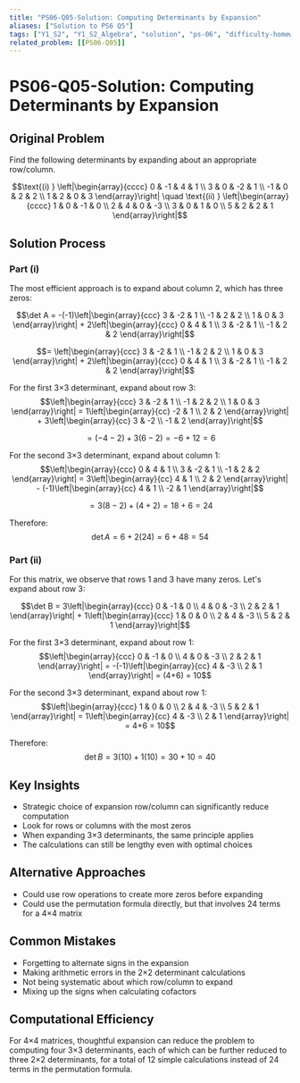 ```yaml
---
title: "PS06-Q05-Solution: Computing Determinants by Expansion"
aliases: ["Solution to PS6 Q5"]
tags: ["Y1_S2", "Y1_S2_Algebra", "solution", "ps-06", "difficulty-homework", "determinants", "cofactor-expansion", "4x4-matrices"]
related_problem: [[PS06-Q05]]
---
```


# PS06-Q05-Solution: Computing Determinants by Expansion

## Original Problem
Find the following determinants by expanding about an appropriate row/column.

$$\text{(i) } \left|\begin{array}{cccc}
0 & -1 & 4 & 1 \\
3 & 0 & -2 & 1 \\
-1 & 0 & 2 & 2 \\
1 & 2 & 0 & 3
\end{array}\right| \quad \text{(ii) } \left|\begin{array}{cccc}
1 & 0 & -1 & 0 \\
2 & 4 & 0 & -3 \\
3 & 0 & 1 & 0 \\
5 & 2 & 2 & 1
\end{array}\right|$$

## Solution Process

### Part (i)
The most efficient approach is to expand about column 2, which has three zeros:

$$\det A = -(-1)\left|\begin{array}{ccc}
3 & -2 & 1 \\
-1 & 2 & 2 \\
1 & 0 & 3
\end{array}\right| + 2\left|\begin{array}{ccc}
0 & 4 & 1 \\
3 & -2 & 1 \\
-1 & 2 & 2
\end{array}\right|$$

$$= \left|\begin{array}{ccc}
3 & -2 & 1 \\
-1 & 2 & 2 \\
1 & 0 & 3
\end{array}\right| + 2\left|\begin{array}{ccc}
0 & 4 & 1 \\
3 & -2 & 1 \\
-1 & 2 & 2
\end{array}\right|$$

For the first 3×3 determinant, expand about row 3:
$$\left|\begin{array}{ccc}
3 & -2 & 1 \\
-1 & 2 & 2 \\
1 & 0 & 3
\end{array}\right| = 1\left|\begin{array}{cc}
-2 & 1 \\
2 & 2
\end{array}\right| + 3\left|\begin{array}{cc}
3 & -2 \\
-1 & 2
\end{array}\right|$$

$$= (-4-2) + 3(6-2) = -6 + 12 = 6$$

For the second 3×3 determinant, expand about column 1:
$$\left|\begin{array}{ccc}
0 & 4 & 1 \\
3 & -2 & 1 \\
-1 & 2 & 2
\end{array}\right| = 3\left|\begin{array}{cc}
4 & 1 \\
2 & 2
\end{array}\right| - (-1)\left|\begin{array}{cc}
4 & 1 \\
-2 & 1
\end{array}\right|$$

$$= 3(8-2) + (4+2) = 18 + 6 = 24$$

Therefore:
$$\det A = 6 + 2(24) = 6 + 48 = 54$$

### Part (ii)
For this matrix, we observe that rows 1 and 3 have many zeros. Let's expand about row 3:

$$\det B = 3\left|\begin{array}{ccc}
0 & -1 & 0 \\
4 & 0 & -3 \\
2 & 2 & 1
\end{array}\right| + 1\left|\begin{array}{ccc}
1 & 0 & 0 \\
2 & 4 & -3 \\
5 & 2 & 1
\end{array}\right|$$

For the first 3×3 determinant, expand about row 1:
$$\left|\begin{array}{ccc}
0 & -1 & 0 \\
4 & 0 & -3 \\
2 & 2 & 1
\end{array}\right| = -(-1)\left|\begin{array}{cc}
4 & -3 \\
2 & 1
\end{array}\right| = (4+6) = 10$$

For the second 3×3 determinant, expand about row 1:
$$\left|\begin{array}{ccc}
1 & 0 & 0 \\
2 & 4 & -3 \\
5 & 2 & 1
\end{array}\right| = 1\left|\begin{array}{cc}
4 & -3 \\
2 & 1
\end{array}\right| = 4+6 = 10$$

Therefore:
$$\det B = 3(10) + 1(10) = 30 + 10 = 40$$

## Key Insights
- Strategic choice of expansion row/column can significantly reduce computation
- Look for rows or columns with the most zeros
- When expanding 3×3 determinants, the same principle applies
- The calculations can still be lengthy even with optimal choices

## Alternative Approaches
- Could use row operations to create more zeros before expanding
- Could use the permutation formula directly, but that involves 24 terms for a 4×4 matrix

## Common Mistakes
- Forgetting to alternate signs in the expansion
- Making arithmetic errors in the 2×2 determinant calculations
- Not being systematic about which row/column to expand
- Mixing up the signs when calculating cofactors

## Computational Efficiency
For 4×4 matrices, thoughtful expansion can reduce the problem to computing four 3×3 determinants, each of which can be further reduced to three 2×2 determinants, for a total of 12 simple calculations instead of 24 terms in the permutation formula.
